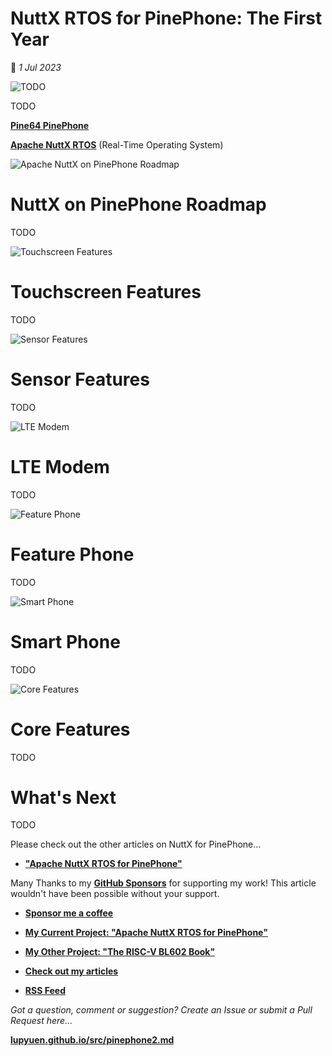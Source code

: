 # NuttX RTOS for PinePhone: The First Year

📝 _1 Jul 2023_

![TODO](https://lupyuen.github.io/images/pinephone2-title.jpg)

TODO

[__Pine64 PinePhone__](https://wiki.pine64.org/index.php/PinePhone)

[__Apache NuttX RTOS__](https://lupyuen.github.io/articles/what) (Real-Time Operating System)

![Apache NuttX on PinePhone Roadmap](https://lupyuen.github.io/images/pinephone2-roadmap.jpg)

# NuttX on PinePhone Roadmap

TODO

![Touchscreen Features](https://lupyuen.github.io/images/pinephone2-roadmap1.jpg)

# Touchscreen Features

TODO

![Sensor Features](https://lupyuen.github.io/images/pinephone2-roadmap3.jpg)

# Sensor Features

TODO

![LTE Modem](https://lupyuen.github.io/images/pinephone2-roadmap5.jpg)

# LTE Modem

TODO

![Feature Phone](https://lupyuen.github.io/images/pinephone2-roadmap4.jpg)

# Feature Phone

TODO

![Smart Phone](https://lupyuen.github.io/images/pinephone2-roadmap6.jpg)

# Smart Phone

TODO

![Core Features](https://lupyuen.github.io/images/pinephone2-roadmap2.jpg)

# Core Features

TODO

# What's Next

TODO

Please check out the other articles on NuttX for PinePhone...

-   [__"Apache NuttX RTOS for PinePhone"__](https://github.com/lupyuen/pinephone-nuttx)

Many Thanks to my [__GitHub Sponsors__](https://github.com/sponsors/lupyuen) for supporting my work! This article wouldn't have been possible without your support.

-   [__Sponsor me a coffee__](https://github.com/sponsors/lupyuen)

-   [__My Current Project: "Apache NuttX RTOS for PinePhone"__](https://github.com/lupyuen/pinephone-nuttx)

-   [__My Other Project: "The RISC-V BL602 Book"__](https://lupyuen.github.io/articles/book)

-   [__Check out my articles__](https://lupyuen.github.io)

-   [__RSS Feed__](https://lupyuen.github.io/rss.xml)

_Got a question, comment or suggestion? Create an Issue or submit a Pull Request here..._

[__lupyuen.github.io/src/pinephone2.md__](https://github.com/lupyuen/lupyuen.github.io/blob/master/src/pinephone2.md)

